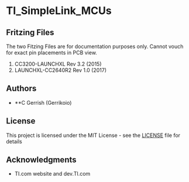 # TI_SimpleLink_MCUs

## Fritzing Files

The two Fitzing Files are for documentation purposes only. Cannot vouch for exact pin placements in PCB view.

1. CC3200-LAUNCHXL Rev 3.2 (2015)
2. LAUNCHXL-CC2640R2 Rev 1.0 (2017)



## Authors

* **C Gerrish (Gerrikoio)

## License

This project is licensed under the MIT License - see the [LICENSE](LICENSE) file for details

## Acknowledgments

* TI.com website and dev.TI.com
